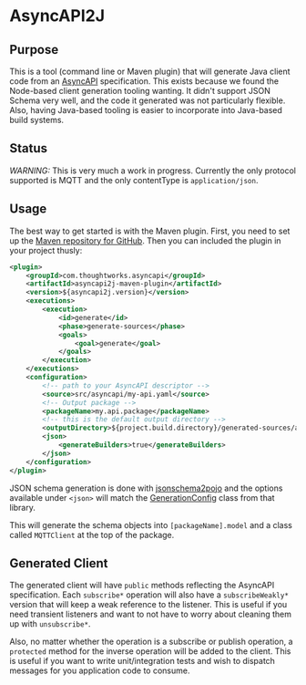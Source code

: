 AsyncAPI2J
==========

Purpose
-------

This is a tool (command line or Maven plugin) that will generate Java client code from an 
[AsyncAPI](https://www.asyncapi.com/) specification. This exists because we found
the Node-based client generation tooling wanting. It didn't support JSON Schema very well, and the code it generated
was not particularly flexible. Also, having Java-based tooling is easier to incorporate into Java-based build systems.

Status
------

*WARNING:* This is very much a work in progress. Currently the only protocol supported is MQTT and the only contentType
is `application/json`.

Usage
-----

The best way to get started is with the Maven plugin. First, you need to set up the 
[Maven repository for GitHub](https://docs.github.com/en/packages/working-with-a-github-packages-registry/working-with-the-apache-maven-registry).
Then you can included the plugin in your project thusly:

```xml
<plugin>
    <groupId>com.thoughtworks.asyncapi</groupId>
    <artifactId>asyncapi2j-maven-plugin</artifactId>
    <version>${asyncapi2j.version}</version>
    <executions>
        <execution>
            <id>generate</id>
            <phase>generate-sources</phase>
            <goals>
                <goal>generate</goal>
            </goals>
        </execution>
    </executions>
    <configuration>
        <!-- path to your AsyncAPI descriptor -->
        <source>src/asyncapi/my-api.yaml</source>
        <!-- Output package -->
        <packageName>my.api.package</packageName>
        <!-- this is the default output directory -->
        <outputDirectory>${project.build.directory}/generated-sources/asyncapi2j</outputDirectory>
        <json>
            <generateBuilders>true</generateBuilders>
        </json>
    </configuration>
</plugin>
```

JSON schema generation is done with [jsonschema2pojo](https://github.com/joelittlejohn/jsonschema2pojo) and the 
options available under `<json>` will match the [GenerationConfig](https://joelittlejohn.github.io/jsonschema2pojo/javadocs/1.2.1/)
class from that library.

This will generate the schema objects into `[packageName].model` and a class called `MQTTClient` at the top of the package.

Generated Client
----------------

The generated client will have `public` methods reflecting the AsyncAPI specification. Each `subscribe*` operation will
also have a `subscribeWeakly*` version that will keep a weak reference to the listener. This is useful if you need
transient listeners and want to not have to worry about cleaning them up with `unsubscribe*`.

Also, no matter whether the operation is a subscribe or publish operation, a `protected` method for the inverse operation
will be added to the client. This is useful if you want to write unit/integration tests and wish to dispatch messages
for you application code to consume.
